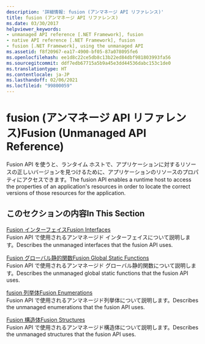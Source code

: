 ```yaml
---
description: '詳細情報: fusion (アンマネージ API リファレンス)'
title: fusion (アンマネージ API リファレンス)
ms.date: 03/30/2017
helpviewer_keywords:
- unmanaged API reference [.NET Framework], fusion
- native API reference [.NET Framework], fusion
- fusion [.NET Framework], using the unmanaged API
ms.assetid: f8f20967-ea17-4900-bf05-87a078095fe6
ms.openlocfilehash: ee1d8c22ce5db8c13b22ed84dbf981803993fa56
ms.sourcegitcommit: ddf7edb67715a5b9a45e3dd44536dabc153c1de0
ms.translationtype: HT
ms.contentlocale: ja-JP
ms.lasthandoff: 02/06/2021
ms.locfileid: "99800059"
---
```

# <a name="fusion-unmanaged-api-reference"></a><span data-ttu-id="864af-103">fusion (アンマネージ API リファレンス)</span><span class="sxs-lookup"><span data-stu-id="864af-103">Fusion (Unmanaged API Reference)</span></span>

<span data-ttu-id="864af-104">Fusion API を使うと、ランタイム ホストで、アプリケーションに対するリソースの正しいバージョンを見つけるために、アプリケーションのリソースのプロパティにアクセスできます。</span><span class="sxs-lookup"><span data-stu-id="864af-104">The fusion API enables a runtime host to access the properties of an application's resources in order to locate the correct versions of those resources for the application.</span></span>  
  
## <a name="in-this-section"></a><span data-ttu-id="864af-105">このセクションの内容</span><span class="sxs-lookup"><span data-stu-id="864af-105">In This Section</span></span>  

 [<span data-ttu-id="864af-106">Fusion インターフェイス</span><span class="sxs-lookup"><span data-stu-id="864af-106">Fusion Interfaces</span></span>](fusion-interfaces.md)  
 <span data-ttu-id="864af-107">Fusion API で使用されるアンマネージド インターフェイスについて説明します。</span><span class="sxs-lookup"><span data-stu-id="864af-107">Describes the unmanaged interfaces that the fusion API uses.</span></span>  
  
 [<span data-ttu-id="864af-108">Fusion グローバル静的関数</span><span class="sxs-lookup"><span data-stu-id="864af-108">Fusion Global Static Functions</span></span>](fusion-global-static-functions.md)  
 <span data-ttu-id="864af-109">Fusion API で使用されるアンマネージド グローバル静的関数について説明します。</span><span class="sxs-lookup"><span data-stu-id="864af-109">Describes the unmanaged global static functions that the fusion API uses.</span></span>  
  
 [<span data-ttu-id="864af-110">fusion 列挙体</span><span class="sxs-lookup"><span data-stu-id="864af-110">Fusion Enumerations</span></span>](fusion-enumerations.md)  
 <span data-ttu-id="864af-111">Fusion API で使用されるアンマネージド列挙体について説明します。</span><span class="sxs-lookup"><span data-stu-id="864af-111">Describes the unmanaged enumerations that the fusion API uses.</span></span>  
  
 [<span data-ttu-id="864af-112">Fusion 構造体</span><span class="sxs-lookup"><span data-stu-id="864af-112">Fusion Structures</span></span>](fusion-structures.md)  
 <span data-ttu-id="864af-113">Fusion API で使用されるアンマネージド構造体について説明します。</span><span class="sxs-lookup"><span data-stu-id="864af-113">Describes the unmanaged structures that the fusion API uses.</span></span>
